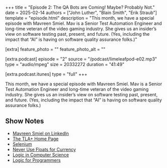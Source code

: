 +++
title = "Episode 2: The QA Bots are Coming! Maybe? Probably Not."
date = 2025-02-14
authors = ["John Luther", "Blain Smith", "Erik Straub"]
template = "episode.html"
description = "This month, we have a special episode with Mavreen Smiel. Mav is a Senior Test Automation Engineer and long-time veteran of the video gaming industry. She gives us an insider’s view on software testing past, present, and future. (Yes, including the impact that “AI” is having on software quality assurance folks.)"

[extra]
feature_photo = ""
feature_photo_alt = ""

[extra.podcast]
episode = "2"
source = "/podcast/limeleafpod-e02.mp3"
type = "audio/mpeg"
size = 20332272
duration = "41:49"

[extra.podcast.itunes]
type = "full"
+++

This month, we have a special episode with Mavreen Smiel. Mav is a Senior Test Automation Engineer and long-time veteran of the video gaming industry. She gives us an insider’s view on software testing past, present, and future. (Yes, including the impact that “AI” is having on software quality assurance folks.)

<!-- more -->

## Show Notes
- [Mavreen Smiel on LinkedIn](https://www.linkedin.com/in/mavreensmiel/)
- [The TLA+ Home Page](https://lamport.azurewebsites.net/tla/tla.html)
- [Selenium](https://www.selenium.dev)
- [Never Use Floats for Currency](https://husobee.github.io/money/float/2016/09/23/never-use-floats-for-currency.html)
- [Logic in Computer Science](https://en.wikipedia.org/wiki/Logic_in_computer_science)
- [Logic for Programmers](https://leanpub.com/logic)
